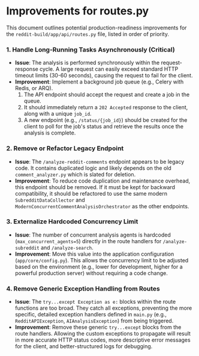 # Improvements for routes.py

This document outlines potential production-readiness improvements for the `reddit-build/app/api/routes.py` file, listed in order of priority.

### 1. Handle Long-Running Tasks Asynchronously (Critical)

- **Issue**: The analysis is performed synchronously within the request-response cycle. A large request can easily exceed standard HTTP timeout limits (30-60 seconds), causing the request to fail for the client.
- **Improvement**: Implement a background job queue (e.g., Celery with Redis, or ARQ).
  1. The API endpoint should accept the request and create a job in the queue.
  2. It should immediately return a `202 Accepted` response to the client, along with a unique `job_id`.
  3. A new endpoint (e.g., `/status/{job_id}`) should be created for the client to poll for the job's status and retrieve the results once the analysis is complete.

### 2. Remove or Refactor Legacy Endpoint

- **Issue**: The `/analyze-reddit-comments` endpoint appears to be legacy code. It contains duplicated logic and likely depends on the old `comment_analyzer.py` which is slated for deletion.
- **Improvement**: To reduce code duplication and maintenance overhead, this endpoint should be removed. If it must be kept for backward compatibility, it should be refactored to use the same modern `SubredditDataCollector` and `ModernConcurrentCommentAnalysisOrchestrator` as the other endpoints.

### 3. Externalize Hardcoded Concurrency Limit

- **Issue**: The number of concurrent analysis agents is hardcoded (`max_concurrent_agents=5`) directly in the route handlers for `/analyze-subreddit` and `/analyze-search`.
- **Improvement**: Move this value into the application configuration (`app/core/config.py`). This allows the concurrency limit to be adjusted based on the environment (e.g., lower for development, higher for a powerful production server) without requiring a code change.

### 4. Remove Generic Exception Handling from Routes

- **Issue**: The `try...except Exception as e:` blocks within the route functions are too broad. They catch all exceptions, preventing the more specific, detailed exception handlers defined in `main.py` (e.g., `RedditAPIException`, `AIAnalysisException`) from being triggered.
- **Improvement**: Remove these generic `try...except` blocks from the route handlers. Allowing the custom exceptions to propagate will result in more accurate HTTP status codes, more descriptive error messages for the client, and better-structured logs for debugging.
